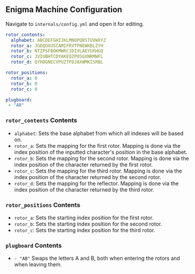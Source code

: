## Enigma Machine Configuration

Navigate to `internals/config.yml` and open it for editing.

```yml
rotor_contents:
  alphabet: ABCDEFGHIJKLMNOPQRSTUVWXYZ
  rotor_a: JGDQOXUSCAMIFRVTPNEWKBLZYH
  rotor_b: NTZPSFBOKMWRCJDIVLAEYUXHGQ
  rotor_c: JVIUBHTCDYAKEQZPOSGXNRMWFL
  rotor_d: QYHOGNECVPUZTFDJAXWMKISRBL

rotor_positions:
  rotor_a: 0
  rotor_b: 0
  rotor_c: 0

plugboard:
 - "AB"
```

### `rotor_contents` Contents

* `alphabet`: Sets the base alphabet from which all indexes will be based on.
* `rotor_a`: Sets the mapping for the first rotor. Mapping is done via the index position of the inputted character's position in the base alphabet.
* `rotor_b`: Sets the mapping for the second rotor. Mapping is done via the index position of the character returned by the first rotor.
* `rotor_c`: Sets the mapping for the third rotor. Mapping is done via the index position of the character returned by the second rotor.
* `rotor_d`: Sets the mapping for the reflector. Mapping is done via the index position of the character returned by the third rotor.

### `rotor_positions` Contents

* `rotor_a`: Sets the starting index position for the first rotor.
* `rotor_b`: Sets the starting index position for the second rotor.
* `rotor_c`: Sets the starting index position for the third rotor.

### `plugboard` Contents

* `- "AB"` Swaps the letters A and B, both when entering the rotors and when leaving them.
